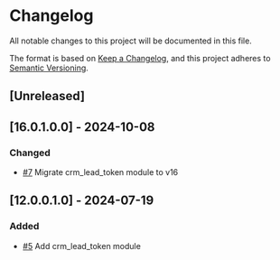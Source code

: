 # Changelog
All notable changes to this project will be documented in this file.

The format is based on [Keep a Changelog](https://keepachangelog.com/en/1.0.0/),
and this project adheres to [Semantic Versioning](https://semver.org/spec/v2.0.0.html).

## [Unreleased]
## [16.0.1.0.0] - 2024-10-08
### Changed
- [#7](https://gitlab.com/somitcoop/erp-research/odoo-document-management/-/merge_requests/7) Migrate crm_lead_token module to v16

## [12.0.0.1.0] - 2024-07-19
### Added
- [#5](https://gitlab.com/somitcoop/erp-research/odoo-document-management/-/merge_requests/5) Add crm_lead_token module

